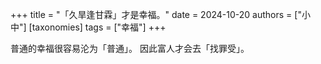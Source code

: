 +++
title = "「久旱逢甘霖」才是幸福。"
date = 2024-10-20
authors = ["小中"]
[taxonomies] 
tags = ["幸福"]
+++

普通的幸福很容易沦为「普通」。
因此富人才会去「找罪受」。
